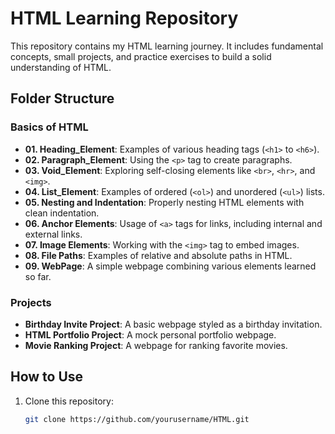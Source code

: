 # HTML Learning Repository

This repository contains my HTML learning journey. It includes fundamental concepts, small projects, and practice exercises to build a solid understanding of HTML.

## Folder Structure

### Basics of HTML
- **01. Heading_Element**: Examples of various heading tags (`<h1>` to `<h6>`).
- **02. Paragraph_Element**: Using the `<p>` tag to create paragraphs.
- **03. Void_Element**: Exploring self-closing elements like `<br>`, `<hr>`, and `<img>`.
- **04. List_Element**: Examples of ordered (`<ol>`) and unordered (`<ul>`) lists.
- **05. Nesting and Indentation**: Properly nesting HTML elements with clean indentation.
- **06. Anchor Elements**: Usage of `<a>` tags for links, including internal and external links.
- **07. Image Elements**: Working with the `<img>` tag to embed images.
- **08. File Paths**: Examples of relative and absolute paths in HTML.
- **09. WebPage**: A simple webpage combining various elements learned so far.

### Projects
- **Birthday Invite Project**: A basic webpage styled as a birthday invitation.
- **HTML Portfolio Project**: A mock personal portfolio webpage.
- **Movie Ranking Project**: A webpage for ranking favorite movies.

## How to Use
1. Clone this repository:
   ```bash
   git clone https://github.com/yourusername/HTML.git

